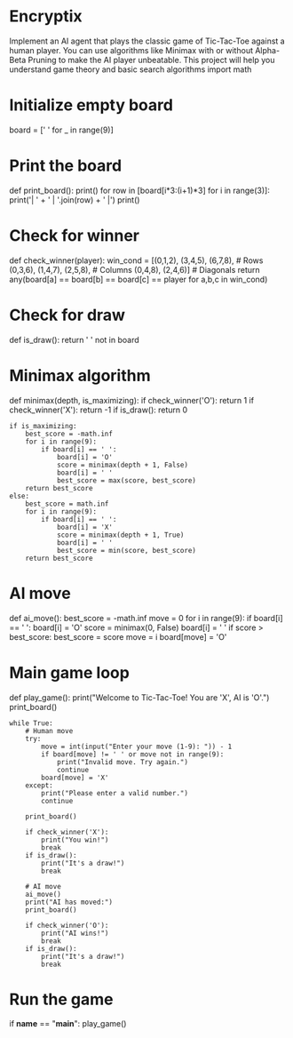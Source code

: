 # Encryptix
 Implement an AI agent that plays the classic game of Tic-Tac-Toe  against a human player. You can use algorithms like Minimax with or  without Alpha-Beta Pruning to make the AI player unbeatable. This  project will help you understand game theory and basic search  algorithms
import math

# Initialize empty board
board = [' ' for _ in range(9)]

# Print the board
def print_board():
    print()
    for row in [board[i*3:(i+1)*3] for i in range(3)]:
        print('| ' + ' | '.join(row) + ' |')
    print()

# Check for winner
def check_winner(player):
    win_cond = [(0,1,2), (3,4,5), (6,7,8),  # Rows
                (0,3,6), (1,4,7), (2,5,8),  # Columns
                (0,4,8), (2,4,6)]           # Diagonals
    return any(board[a] == board[b] == board[c] == player for a,b,c in win_cond)

# Check for draw
def is_draw():
    return ' ' not in board

# Minimax algorithm
def minimax(depth, is_maximizing):
    if check_winner('O'): return 1
    if check_winner('X'): return -1
    if is_draw(): return 0

    if is_maximizing:
        best_score = -math.inf
        for i in range(9):
            if board[i] == ' ':
                board[i] = 'O'
                score = minimax(depth + 1, False)
                board[i] = ' '
                best_score = max(score, best_score)
        return best_score
    else:
        best_score = math.inf
        for i in range(9):
            if board[i] == ' ':
                board[i] = 'X'
                score = minimax(depth + 1, True)
                board[i] = ' '
                best_score = min(score, best_score)
        return best_score

# AI move
def ai_move():
    best_score = -math.inf
    move = 0
    for i in range(9):
        if board[i] == ' ':
            board[i] = 'O'
            score = minimax(0, False)
            board[i] = ' '
            if score > best_score:
                best_score = score
                move = i
    board[move] = 'O'

# Main game loop
def play_game():
    print("Welcome to Tic-Tac-Toe! You are 'X', AI is 'O'.")
    print_board()

    while True:
        # Human move
        try:
            move = int(input("Enter your move (1-9): ")) - 1
            if board[move] != ' ' or move not in range(9):
                print("Invalid move. Try again.")
                continue
            board[move] = 'X'
        except:
            print("Please enter a valid number.")
            continue

        print_board()

        if check_winner('X'):
            print("You win!")
            break
        if is_draw():
            print("It's a draw!")
            break

        # AI move
        ai_move()
        print("AI has moved:")
        print_board()

        if check_winner('O'):
            print("AI wins!")
            break
        if is_draw():
            print("It's a draw!")
            break

# Run the game
if __name__ == "__main__":
    play_game()
